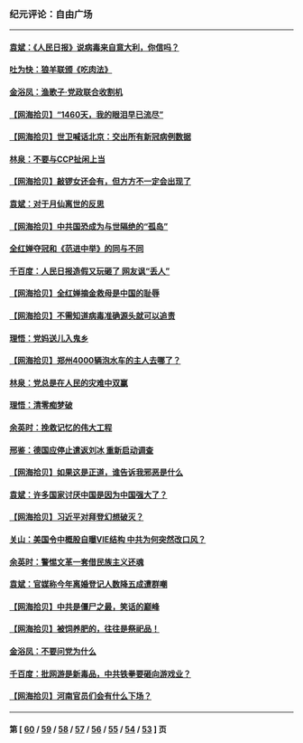 ### 纪元评论：自由广场
---
#### [袁斌：《人民日报》说病毒来自意大利，你信吗？](../../pages/nsc993/n13163255.md) 
#### [吐为快：狼羊联颁《吃肉法》](../../pages/nsc993/n13163403.md) 
#### [金浴凤：渔歌子·党政联合收割机](../../pages/nsc993/n13163400.md) 
#### [【网海拾贝】“1460天，我的眼泪早已流尽”](../../pages/nsc993/n13162635.md) 
#### [【网海拾贝】世卫喊话北京：交出所有新冠病例数据](../../pages/nsc993/n13161920.md) 
#### [林泉：不要与CCP扯闲上当](../../pages/nsc993/n13161954.md) 
#### [【网海拾贝】敲锣女还会有，但方方不一定会出现了](../../pages/nsc993/n13159819.md) 
#### [袁斌：对于月仙离世的反思](../../pages/nsc993/n13157072.md) 
#### [【网海拾贝】中共国恐成为与世隔绝的“孤岛”](../../pages/nsc993/n13157270.md) 
#### [全红婵夺冠和《范进中举》的同与不同](../../pages/nsc993/n13157558.md) 
#### [千百度：人民日报造假又玩砸了 网友讽“丢人”](../../pages/nsc993/n13157120.md) 
#### [【网海拾贝】全红婵摘金救母是中国的耻辱](../../pages/nsc993/n13154466.md) 
#### [【网海拾贝】不需知道病毒准确源头就可以追责](../../pages/nsc993/n13151895.md) 
#### [理悟：党妈送儿入鬼乡](../../pages/nsc993/n13150749.md) 
#### [【网海拾贝】郑州4000辆泡水车的主人去哪了？](../../pages/nsc993/n13149792.md) 
#### [林泉：党总是在人民的灾难中双赢](../../pages/nsc993/n13149232.md) 
#### [理悟：清零痴梦破](../../pages/nsc993/n13149216.md) 
#### [余英时：挽救记忆的伟大工程](../../pages/nsc993/n13148828.md) 
#### [邢鉴：德国应停止遣返刘冰 重新启动调查](../../pages/nsc993/n13148274.md) 
#### [【网海拾贝】如果这是正道，谁告诉我邪恶是什么](../../pages/nsc993/n13147092.md) 
#### [袁斌：许多国家讨厌中国是因为中国强大了？](../../pages/nsc993/n13147558.md) 
#### [【网海拾贝】习近平对拜登幻想破灭？](../../pages/nsc993/n13145171.md) 
#### [关山：美国令中概股自曝VIE结构 中共为何突然改口风？](../../pages/nsc993/n13144903.md) 
#### [余英时：警惕文革一套借民族主义还魂](../../pages/nsc993/n13145214.md) 
#### [袁斌：官媒称今年离婚登记人数降五成遭群嘲](../../pages/nsc993/n13144883.md) 
#### [【网海拾贝】中共是僵尸之最，笑话的巅峰](../../pages/nsc993/n13143217.md) 
#### [【网海拾贝】被饲养肥的，往往是祭祀品！](../../pages/nsc993/n13140755.md) 
#### [金浴凤：不要问党为什么](../../pages/nsc993/n13141809.md) 
#### [千百度：批网游是新毒品，中共铁拳要砸向游戏业？](../../pages/nsc993/n13140293.md) 
#### [【网海拾贝】河南官员们会有什么下场？](../../pages/nsc993/n13137666.md) 

---
#### 第 [ [60](./60.md) / [59](./59.md) / [58](./58.md) / [57](./57.md) / [56](./56.md) / [55](./55.md) / [54](./54.md) / [53](./53.md) ] 页
